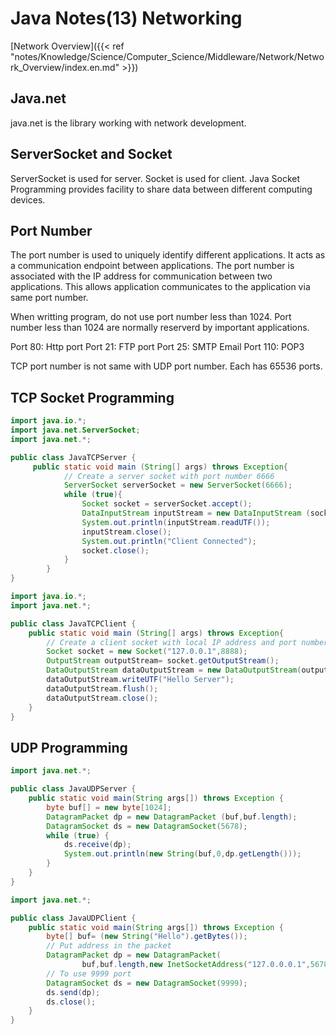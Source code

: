 # Java Notes(13) Networking



[Network Overview]({{<  ref "notes/Knowledge/Science/Computer_Science/Middleware/Network/Network_Overview/index.en.md"  >}})


## Java.net

java.net is the library working with network development.


## ServerSocket and Socket

ServerSocket is used for server. Socket is used for client. Java Socket Programming provides facility to share data between different computing devices.


## Port Number

The port number is used to uniquely identify different applications. It acts as a communication endpoint between applications. The port number is associated with the IP address for communication between two applications. This allows application communicates to the application via same port number. 

When writting program, do not use port number less than 1024. Port number less than 1024 are normally reserverd by important applications.

Port 80: Http port
Port 21: FTP port
Port 25: SMTP Email
Port 110: POP3

TCP port number is not same with UDP port number. Each has 65536 ports.


## TCP Socket Programming

```java
import java.io.*;
import java.net.ServerSocket;
import java.net.*;

public class JavaTCPServer {
	 public static void main (String[] args) throws Exception{
	        // Create a server socket with port number 6666
	        ServerSocket serverSocket = new ServerSocket(6666);
	        while (true){
	            Socket socket = serverSocket.accept();
	            DataInputStream inputStream = new DataInputStream (socket.getInputStream());
	            System.out.println(inputStream.readUTF());
	            inputStream.close();
	            System.out.println("Client Connected");
	            socket.close();
	        }
	    }
}
```

```java
import java.io.*;
import java.net.*;

public class JavaTCPClient {
    public static void main (String[] args) throws Exception{
        // Create a client socket with local IP address and port number
        Socket socket = new Socket("127.0.0.1",8888);
        OutputStream outputStream= socket.getOutputStream();
        DataOutputStream dataOutputStream = new DataOutputStream(outputStream);
        dataOutputStream.writeUTF("Hello Server");
        dataOutputStream.flush();
        dataOutputStream.close();
    }
}
```

## UDP Programming

```java
import java.net.*;

public class JavaUDPServer {
	public static void main(String args[]) throws Exception {
		byte buf[] = new byte[1024];
		DatagramPacket dp = new DatagramPacket (buf,buf.length);
		DatagramSocket ds = new DatagramSocket(5678);
		while (true) {
			ds.receive(dp);
			System.out.println(new String(buf,0,dp.getLength()));
		}
	}
}
```

```java
import java.net.*;

public class JavaUDPClient {
	public static void main(String args[]) throws Exception {
		byte[] buf= (new String("Hello").getBytes());
        // Put address in the packet
		DatagramPacket dp = new DatagramPacket(
				buf,buf.length,new InetSocketAddress("127.0.0.0.1",5678));
        // To use 9999 port
		DatagramSocket ds = new DatagramSocket(9999);
		ds.send(dp);
		ds.close();
	}
}
```

